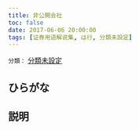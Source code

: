 ```yaml
---
title: 非公開会社
toc: false
date: 2017-06-06 20:00:00
tags: [证券用语解说集, は行, 分類未設定]
---
```


`分類：` [分類未設定](/tags/分類未設定/)

## ひらがな



## 説明

